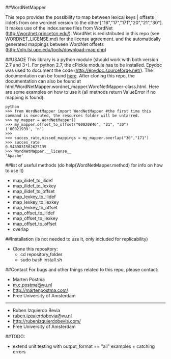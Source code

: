 ##WordNetMapper

This repo provides the possibility to map between lexical keys | offsets | ilidefs
from one wordnet version to the other ["16","17","171","20","21","30"].
It makes use of the index.sense files from WordNet (http://wordnet.princeton.edu/).
WordNet is redistributed in this repo (see WORDNET_LICENSE.md) for the license agreement.
and the automatically generated mappings between WordNet offsets (http://nlp.lsi.upc.edu/tools/download-map.php)

##USAGE
This library is a python module (should work with both version 2.7 and 3+). 
For python 2.7, the cPickle module has to be installed.
Epydoc was used to document the code (http://epydoc.sourceforge.net/).
The documentation can be found [here](http://htmlpreview.github.io/?https://github.com/MartenPostma/WordNetMapper/blob/master/html/WordNetMapper.wordnet_mapper.WordNetMapper-class.html).
After cloning this repo, the documentation can also be found at html/WordNetMapper.wordnet_mapper.WordNetMapper-class.html.
Here are some examples on how to use it (all methods return ValueError if no mapping is found):

```shell
python
>>> from WordNetMapper import WordNetMapper #the first time this command is executed, the resources folder will be untarred.
>>> my_mapper = WordNetMapper()
>>> my_mapper.offset_to_offset("00020846", "21", "30")
('00021939', 'n')
>>>
>>> succes_rate,missed_mappings = my_mapper.overlap("30","171")
>>> succes_rate
0.9489831562625135
>>> WordNetMapper.__license__
'Apache'
```

##list of useful methods (do help(WordNetMapper.method) for info on how to use it)
* map_ilidef_to_ilidef
* map_ilidef_to_lexkey
* map_ilidef_to_offset
* map_lexkey_to_ilidef
* map_lexkey_to_lexkey
* map_lexkey_to_offset
* map_offset_to_ilidef
* map_offset_to_lexkey
* map_offset_to_offset
* overlap

##Installation (is not needed to use it, only included for replicability)
* Clone this repository:
    * cd repository_folder
    * sudo bash install.sh

##Contact
For bugs and other things related to this repo, please contact:
* Marten Postma
* m.c.postma@vu.nl
* http://martenpostma.com/
* Free University of Amsterdam

***

* Ruben Izquierdo Bevia
* ruben.izquierdobevia@vu.nl
* http://rubenizquierdobevia.com/
* Free University of Amsterdam

##TODO:
* extend unit testing with output_format == "all" examples + catching errors

